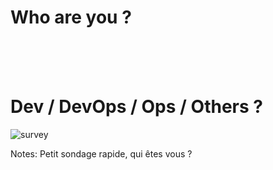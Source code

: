 <!-- .slide: class="full-center" -->
# Who are you ?

<br><br><br>

# Dev / DevOps / Ops / Others ?

![survey](./assets/images/qrcode_openfeedback.io.png)

Notes: Petit sondage rapide, qui êtes vous ? 
